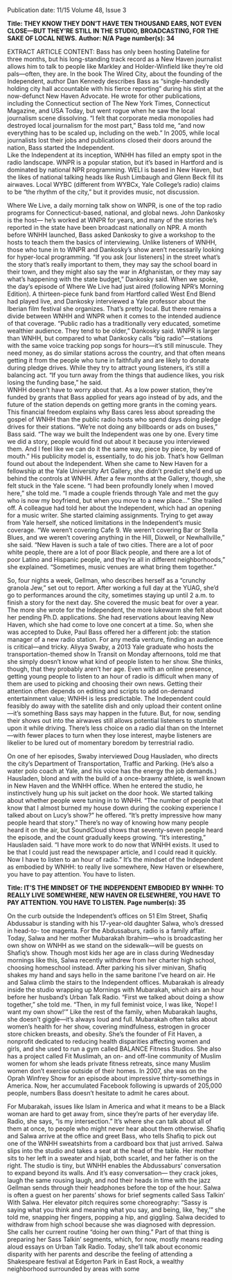 Publication date: 11/15
Volume 48, Issue 3

**Title: THEY KNOW THEY DON’T HAVE TEN THOUSAND EARS, NOT EVEN CLOSE—BUT THEY’RE STILL IN THE STUDIO, BROADCASTING, FOR THE SAKE OF LOCAL NEWS.**
**Author: N/A**
**Page number(s): 34**

EXTRACT ARTICLE CONTENT:
Bass has only been hosting Dateline for three months, 
but his long-standing track record as a New Haven 
journalist allows him to talk to people like Markley 
and Holder-Winfield like they’re old pals—often, they 
are. In the book The Wired City, about the founding of 
the Independent, author Dan Kennedy describes Bass 
as “single-handedly holding city hall accountable with 
his fierce reporting” during his stint at the now-defunct 
New Haven Advocate. He wrote for other publications, 
including the Connecticut section of The New York 
Times, Connecticut Magazine, and USA Today, but 
went rogue when he saw the local journalism scene 
dissolving. 
“I felt that corporate media monopolies had destroyed 
local journalism for the most part,” Bass told me, “and 
now everything has to be scaled up, including on the 
web.” In 2005, while local journalists lost their jobs 
and publications closed their doors around the nation, 
Bass started the Independent.  
Like the Independent at its inception, WNHH has 
filled an empty spot in the radio landscape. WNPR is a 
popular station, but it’s based in Hartford and is dominated by national NPR programming. WELI is based 
in New Haven, but the likes of national talking heads 
like Rush Limbaugh and Glenn Beck fill its airwaves. 
Local WYBC (different from WYBCx, Yale College’s 
radio) claims to be “the rhythm of the city,” but it provides music, not discussion.

Where We Live, a daily morning talk show on WNPR, 
is one of the top radio programs for Connecticut-based, 
national, and global news. John Dankosky is the host—
he’s worked at WNPR for years, and many of the stories he’s reported in the state have been broadcast nationally on NPR. A month before WNHH launched, 
Bass asked Dankosky to give a workshop to the hosts to 
teach them the basics of interviewing. 
Unlike listeners of WNHH, those who tune in to 
WNPR and Dankosky’s show aren’t necessarily looking 
for hyper-local programming. 
“If you ask [our listeners] in the street what’s the story 
that’s really important to them, they may say the school 
board in their town, and they might also say the war 
in Afghanistan, or they may say what’s happening with 
the state budget,” Dankosky said. When we spoke, the 
day’s episode of Where We Live had just aired (following NPR’s Morning Edition). A thirteen-piece funk 
band from Hartford called West End Blend had played 
live, and Dankosky interviewed a Yale professor about 
the Iberian film festival she organizes. That’s pretty local. But there remains a divide between WNHH and 
WNPR when it comes to the intended audience of 
that coverage. 
“Public radio has a traditionally very educated, sometime wealthier audience. They tend to be older,” Dankosky said. WNPR is larger than WNHH, but compared 
to what Dankosky calls “big radio”—stations with the 
same voice tracking pop songs for hours—it’s still minuscule. They need money, as do similar stations across 
the country, and that often means getting it from the 
people who tune in faithfully and are likely to donate 
during pledge drives. While they try to attract young 
listeners, it’s still a balancing act. “If you turn away 
from the things that audience likes, you risk losing the 
funding base,” he said.  
WNHH doesn’t have to worry about that. As a low 
power station, they’re funded by grants that Bass applied for years ago instead of by ads, and the future 
of the station depends on getting more grants in the 
coming years. This financial freedom explains why 
Bass cares less about spreading the gospel of WNHH 
than the public radio hosts who spend days doing 
pledge drives for their stations. “We’re not doing any 
billboards or ads on buses,” Bass said. “The way we 
built the Independent was one by one. Every time we 
did a story, people would find out about it because you 
interviewed them. And I feel like we can do it the same 
way, piece by piece, by word of mouth.” His publicity 
model is, essentially, to do his job. 
That’s how Gellman found out about the Independent. When she came to New Haven for a fellowship 
at the Yale University Art Gallery, she didn’t predict 
she’d end up behind the controls at WNHH. After a 
few months at the Gallery, though, she felt stuck in the 
Yale scene.
“I had been profoundly lonely when I moved here,” 
she told me. “I made a couple friends through Yale and 
met the guy who is now my boyfriend, but when you 
move to a new place…” She trailed off. A colleague 
had told her about the Independent, which had an 
opening for a music writer. She started claiming assignments. Trying to get away from Yale herself, she noticed limitations in the Independent’s music coverage.
“We weren’t covering Cafe 9. We weren’t covering 
Bar or Stella Blues, and we weren’t covering anything 
in the Hill, Dixwell, or Newhallville,” she said. “New 
Haven is such a tale of two cities. There are a lot of 
poor white people, there are a lot of poor Black people, and there are a lot of poor Latino and Hispanic 
people, and they’re all in different neighborhoods,” she 
explained. “Sometimes, music venues are what bring 
them together.”


So, four nights a week, Gellman, who describes herself as a “crunchy granola Jew,” set out to report. After 
working a full day at the YUAG, she’d go to performances around the city, sometimes staying up until 2 
a.m. to finish a story for the next day. 
She covered the music beat for over a year. The 
more she wrote for the Independent, the more lukewarm she felt about her pending Ph.D. applications. 
She had reservations about leaving New Haven, which 
she had come to love one concert at a time. So, when 
she was accepted to Duke, Paul Bass offered her a different job: the station manager of a new radio station. 
For any media venture, finding an audience is critical—and tricky. Aliyya Swaby, a 2013 Yale graduate 
who hosts the transportation-themed show In Transit 
on Monday afternoons, told me that she simply doesn’t 
know what kind of people listen to her show. She 
thinks, though, that they probably aren’t her age. Even 
with an online presence, getting young people to listen 
to an hour of radio is difficult when many of them are 
used to picking and choosing their own news. Getting 
their attention often depends on editing and scripts to 
add on-demand entertainment value; WNHH is less 
predictable. The Independent could feasibly do away 
with the satellite dish and only upload their content 
online—it’s something Bass says may happen in the 
future. But, for now, sending their shows out into the 
airwaves still allows potential listeners to stumble upon 
it while driving. There’s less choice on a radio dial than 
on the Internet—with fewer places to turn when they 
lose interest, maybe listeners are likelier to be lured 
out of momentary boredom by terrestrial radio.


On one of her episodes, Swaby interviewed Doug 
Hausladen, who directs the city’s Department of Transportation, Traffic and Parking. (He’s also a water polo 
coach at Yale, and his voice has the energy the job 
demands.) Hausladen, blond and with the build of a 
once-brawny athlete, is well known in New Haven and 
the WNHH office. When he entered the studio, he instinctively hung up his suit jacket on the door hook. 
We started talking about whether people were tuning 
in to WNHH. 
“The number of people that know that I almost 
burned my house down during the cooking experience I talked about on Lucy’s show?” he offered. “It’s 
pretty impressive how many people heard that story.” 
There’s no way of knowing how many people heard 
it on the air, but SoundCloud shows that seventy-seven people heard the episode, and the count gradually 
keeps growing. 
“It’s interesting,” Hausladen said. “I have more work 
to do now that WNHH exists. It used to be that I 
could just read the newspaper article, and I could read 
it quickly. Now I have to listen to an hour of radio.” 
It’s the mindset of the Independent as embodied by 
WNHH: to really live somewhere, New Haven or elsewhere, you have to pay attention. You have to listen. 


**Title: IT’S THE MINDSET OF THE INDEPENDENT EMBODIED BY WNHH: TO REALLY LIVE SOMEWHERE, NEW HAVEN OR ELSEWHERE, YOU HAVE TO PAY ATTENTION. YOU HAVE TO LISTEN.**
**Page number(s): 35**

On the curb outside the Independent’s offices on 
51 Elm Street, Shafiq Abdussabur is standing with his 
17-year-old daughter Salwa, who’s dressed in head-to-
toe magenta. For the Abdussaburs, radio is a family 
affair. Today, Salwa and her mother Mubarakah Ibrahim—who is broadcasting her own show on WNHH as 
we stand on the sidewalk—will be guests on Shafiq’s 
show. Though most kids her age are in class during 
Wednesday mornings like this, Salwa recently withdrew from her charter high school, choosing homeschool instead. After parking his silver minivan, Shafiq 
shakes my hand and says hello in the same baritone 
I’ve heard on air. He and Salwa climb the stairs to the 
Independent offices. 
Mubarakah is already inside the studio wrapping up 
Mornings with Mubarakah, which airs an hour before 
her husband’s Urban Talk Radio. “First we talked about 
doing a show together,” she told me. “Then, in my full 
feminist voice, I was like, ‘Nope! I want my own show!’” 
Like the rest of the family, when Mubarakah laughs, 
she doesn’t giggle—it’s always loud and full. 
   Mubarakah often talks about women’s health for her 
show, covering mindfulness, estrogen in grocer store 
chicken breasts, and obesity. She’s the founder of Fit 
Haven, a nonprofit dedicated to reducing health disparities affecting women and girls, and she used to run 
a gym called BALANCE Fitness Studios. She also has 
a project called Fit Muslimah, an on- and off-line community of Muslim women for whom she leads private 
fitness retreats, since many Muslim women don’t exercise outside of their homes. In 2007, she was on the 
Oprah Winfrey Show for an episode about impressive 
thirty-somethings in America. Now, her accumulated Facebook following is upwards of 205,000 people, 
numbers Bass doesn’t hesitate to admit he cares about.

For Mubarakah, issues like Islam in America and 
what it means to be a Black woman are hard to get 
away from, since they’re parts of her everyday life. Radio, she says, “is my intersection.” It’s where she can 
talk about all of them at once, to people who might 
never hear about them otherwise. 
Shafiq and Salwa arrive at the office and greet Bass, 
who tells Shafiq to pick out one of the WNHH sweatshirts from a cardboard box that just arrived. Salwa slips 
into the studio and takes a seat at the head of the table. 
Her mother sits to her left in a sweater and hijab, both 
scarlet, and her father is on the right. The studio is tiny, 
but WNHH enables the Abdussaburs’ conversation to 
expand beyond its walls. And it’s easy conversation—
they crack jokes, laugh the same rousing laugh, and 
nod their heads in time with the jazz Gellman sends 
through their headphones before the top of the hour. 
Salwa is often a guest on her parents’ shows for brief 
segments called Sass Talkin’ With Salwa. Her elevator pitch requires some choreography: “Sassy is saying 
what you think and meaning what you say, and being, 
like, ‘hey,’” she told me, snapping her fingers, popping 
a hip, and giggling. 
Salwa decided to withdraw from high school because she was diagnosed with depression. She calls 
her current routine “doing her own thing.” Part of that 
thing is preparing her Sass Talkin’ segments, which, 
for now, mostly means reading aloud essays on Urban 
Talk Radio. Today, she’ll talk about economic disparity 
with her parents and describe the feeling of attending 
a Shakespeare festival at Edgerton Park in East Rock, a 
wealthy neighborhood surrounded by areas with some